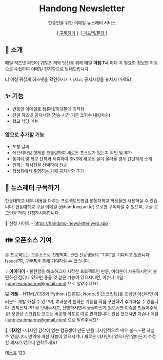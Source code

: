 <div align="center">
<h1>Handong Newsletter</h1>
한동인을 위한 이메일 뉴스레터 서비스

[[&nbsp;구독하기&nbsp;]](https://handong-newsletter.web.app)&nbsp;&nbsp;[[&nbsp;피드백/문의&nbsp;]](https://handong-newsletter.web.app/form)

</div>

## 👋 소개

매일 히즈넷 확인이 귀찮은 저와 당신을 위해 매일 **아침 7시** 마다 꼭 필요한 정보만 자동으로 수집하여 이메일 편지함으로 보내드립니다.

더 이상 귀찮게 히즈넷을 확인하시지 마시고, 공지사항을 놓치지 마세요!

## ✨ 기능

- 반응형 이메일로 컴퓨터/휴대폰에 최적화
- 전일 히즈넷 공지사항 (전송 시간 기준 조회수 내림차순)
- 학교 식당 메뉴

### 앞으로 추가할 기능

- 포항 날씨
- 에브리타임 핫게를 크롤링하여 새로운 포스트가 있는지 확인 및 추가
- 동아리 및 학교 단체와 제휴하여 SNS에 새로운 글이 올라올 경우 간단하게 소개
- 원하는 게시판을 선택하여 전송
- 학생회에서 운영하는 카페 공지사항 추가

## 📩 뉴스레터 구독하기

한동대학교 내부 내용을 다루는 프로젝트인만큼 한동대학교 학생들만 사용하실 수 있습니다. 한동대학교 구글 이메일 (@handong.ac.kr) 으로만 구독하실 수 있으며, 구글 로그인을 하여 신청하셔야합니다.

🔗 신청 사이트 - https://handong-newsletter.web.app

## 👪 오픈소스 기여

본 프로젝트는 오픈소스로 진행되며, 관련 전공생들의 "기여"를 기다리고 있습니다.  
Issue/PR, [구글폼](https://handong-newsletter.web.app/form)을 통해 기여하실 수 있습니다.

💡 **아이디어** - 불편함을 해소하고자 시작한 프로젝트인 만큼, 여러분이 사용하시면서 불편하신 점이나 있으면 좋을 것 같은 기능이 있으시다면, 이슈나 메일 (junglesubmarine@gmail.com) 으로 알려주세요!

💻 **개발** - HTML/CSS와 Python (프론트), NodeJS (스크립트)를 조금만 아신다면 여러분도 개발 하실 수 있으며, 여러분이 원하는 기능을 직접 구현하여 추가하실 수 있습니다. 언제든지 PR 을 보내주시고, 진행하시면서 궁금하신게 있으시면 이슈를 만들어주세요! 보안상 스크립트 코드는 비공개 리포로 따로 관리합니다. 관심 있으시면 이슈나 메일 (junglesubmarine@gmail.com) 으로 알려주세요!

🎨 **디자인** - 디자인 감각이 없는 컴공생이 만든 만큼 디자인적으로 매우 불~~~편 하실 수 있습니다. 만약에 개선 사항이 있으시거나 새로운 디자인이 있으시면 얼마든지 수정할 의사가 있으니 연락주세요!

테스트 123
